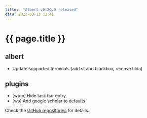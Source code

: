 ```yaml
---
title:  "Albert v0.20.9 released"
date: 2023-03-13 13:41
---
```


# {{ page.title }}

## albert

* Update supported terminals (add st and blackbox, remove tilda)

## plugins

* [wbm] Hide task bar entry
* [ws] Add google scholar to defaults

Check the [GitHub repositories](https://github.com/albertlauncher/albert/commits/v0.20.9) for details.

